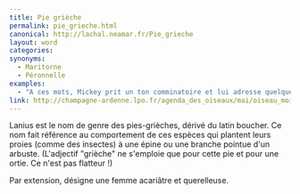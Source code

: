 ```yaml
---
title: Pie grièche
permalink: pie_grieche.html
canonical: http://lachal.neamar.fr/Pie_grieche
layout: word
categories:
synonyms:
  - Maritorne
  - Péronnelle
examples:
  - "A ces mots, Mickey prit un ton comminatoire et lui adresse quelques privautés : il la traite &quot;espèce de&quot;<br /><br />réponse a : péronnelle !<br />réponse b : pie grièche !<br />réponse c : poissarde !<br />réponse d : pôv' cloche !<br />(cf. Histoires)"
link: http://champagne-ardenne.lpo.fr/agenda_des_oiseaux/mai/oiseau_mois.htm
---
```


Lanius est le nom de genre des pies-grièches, dérivé du latin boucher. Ce nom fait référence au comportement de ces espèces qui plantent leurs proies (comme des insectes) à une épine ou une branche pointue d'un arbuste. (L'adjectif &quot;grièche&quot; ne s'emploie que pour cette pie et pour une ortie. Ce n'est pas flatteur !)

Par extension, désigne une femme acariâtre et querelleuse.

